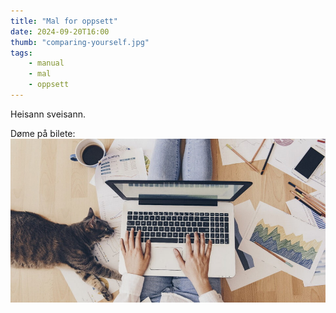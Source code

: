 ```yaml
---
title: "Mal for oppsett"
date: 2024-09-20T16:00
thumb: "comparing-yourself.jpg"
tags: 
    - manual
    - mal
    - oppsett
---
```


Heisann sveisann.

Døme på bilete: ![Døme på bilete](./src/posts/img/much-to-do.jpg)